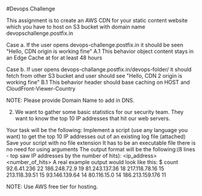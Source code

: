 #Devops Challenge

This assignment is to create an AWS CDN for your static content website which you have to host on S3 bucket with domain name devopschallenge.postfix.in

Case a. If the user opens devops-challenge.postfix.in it should be seen "Hello, CDN origin is working fine"
A.1 This behavior object content stays in an Edge Cache at for at least 48 hours

Case b. If user opens devops-challange.postfix.in/devops-folder/ it should fetch from other S3 bucket and user should see "Hello, CDN 2 origin is working fine"
B.1 This behavior header should base caching on HOST and CloudFront-Viewer-Country

NOTE: Please provide Domain Name to add in DNS.

2. We want to gather some basic statistics for our security team. They want to know the top 10 IP addresses that hit our web servers.

Your task will be the following:
Implement a script (use any language you want) to get the top 10 IP addresses out of an existing log file (attached)
Save your script with no file extension
It has to be an executable file
there is no need for using arguments
The output format will be the following:(8 lines - top saw IP addresses by the number of hits):
<ip_address><space><number_of_hits>
A real example output would look like this:
$ count
92.6.41.236 22
186.248.72.9 19
81.243.137.36 18
217.118.78.16 15
213.118.39.51 15
93.146.139.64 14
80.116.15.0 14
186.213.159.176 11

NOTE: Use AWS free tier for hosting.

